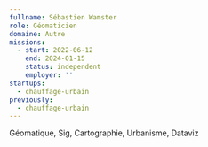 ```yaml
---
fullname: Sébastien Wamster
role: Géomaticien
domaine: Autre
missions:
  - start: 2022-06-12
    end: 2024-01-15
    status: independent
    employer: ''
startups:
  - chauffage-urbain
previously:
  - chauffage-urbain
---
```


Géomatique, Sig, Cartographie, Urbanisme, Dataviz

